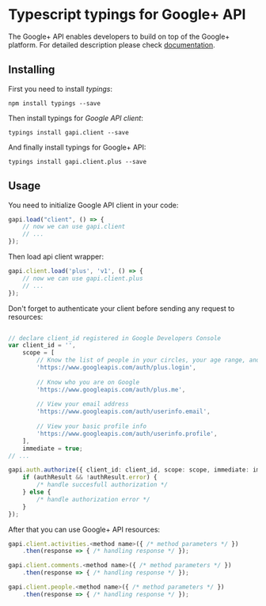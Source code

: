 # Typescript typings for Google+ API
The Google+ API enables developers to build on top of the Google+ platform.
For detailed description please check [documentation](https://developers.google.com/+/api/).

## Installing

First you need to install *typings*:
```
npm install typings --save 
```

Then install typings for *Google API client*:
```
typings install gapi.client --save 
```

And finally install typings for Google+ API:
```
typings install gapi.client.plus --save 
```

## Usage

You need to initialize Google API client in your code:
```typescript
gapi.load("client", () => { 
    // now we can use gapi.client
    // ... 
});
```

Then load api client wrapper:
```typescript
gapi.client.load('plus', 'v1', () => {
    // now we can use gapi.client.plus
    // ... 
});
```

Don't forget to authenticate your client before sending any request to resources:
```typescript

// declare client_id registered in Google Developers Console
var client_id = '',
    scope = [     
        // Know the list of people in your circles, your age range, and language
        'https://www.googleapis.com/auth/plus.login',
    
        // Know who you are on Google
        'https://www.googleapis.com/auth/plus.me',
    
        // View your email address
        'https://www.googleapis.com/auth/userinfo.email',
    
        // View your basic profile info
        'https://www.googleapis.com/auth/userinfo.profile',
    ],
    immediate = true;
// ...

gapi.auth.authorize({ client_id: client_id, scope: scope, immediate: immediate }, authResult => {
    if (authResult && !authResult.error) {
        /* handle succesfull authorization */
    } else {
        /* handle authorization error */
    }
});            
```

After that you can use Google+ API resources:

```typescript
gapi.client.activities.<method name>({ /* method parameters */ })
    .then(response => { /* handling response */ });

gapi.client.comments.<method name>({ /* method parameters */ })
    .then(response => { /* handling response */ });

gapi.client.people.<method name>({ /* method parameters */ })
    .then(response => { /* handling response */ });
```